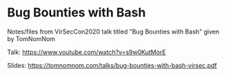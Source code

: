 # Bug Bounties with Bash
Notes/files from VirSecCon2020 talk titled "Bug Bounties with Bash" given by TomNomNom

Talk: https://www.youtube.com/watch?v=s9w0KutMorE

Slides: https://tomnomnom.com/talks/bug-bounties-with-bash-virsec.pdf

